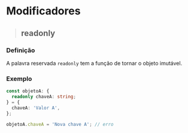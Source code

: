 # Modificadores

> ## **readonly**

### **Definição**

A palavra reservada `readonly` tem a função de tornar o objeto imutável.

### **Exemplo**

```ts
const objetoA: {
  readonly chaveA: string;
} = {
  chaveA: 'Valor A',
};

objetoA.chaveA = 'Nova chave A'; // erro
```
